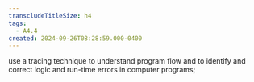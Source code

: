 ```yaml
---
transcludeTitleSize: h4
tags:
  - A4.4
created: 2024-09-26T08:28:59.000-0400
---
```

use a tracing technique to understand program flow and to identify and correct logic and run-time errors in computer programs;